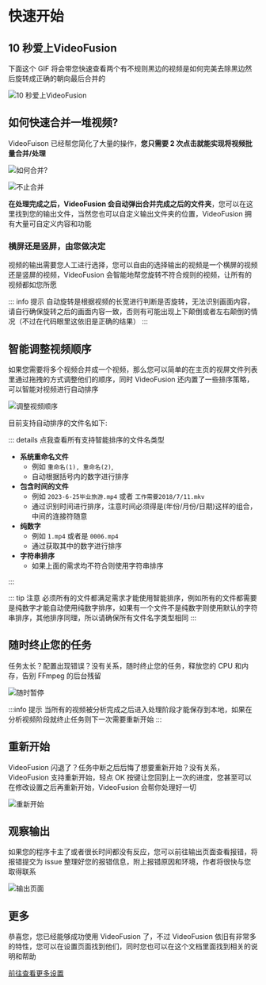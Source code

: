 # 快速开始

## 10 秒爱上VideoFusion

下面这个 GIF 将会带您快速查看两个有不规则黑边的视频是如何完美去除黑边然后旋转成正确的朝向最后合并的

![10 秒爱上VideoFusion](/demo.gif)

## 如何快速合并一堆视频?

VideoFuison 已经帮您简化了大量的操作，**您只需要 2 次点击就能实现将视频批量合并/处理**

![如何合并?](/快速合并视频向导图片_1.png)

![不止合并](/不止合并.jpg)

**在处理完成之后，VideoFusion 会自动弹出合并完成之后的文件夹**，您可以在这里找到您的输出文件，当然您也可以自定义输出文件夹的位置，VideoFusion 拥有大量可自定义内容和功能

### 横屏还是竖屏，由您做决定

视频的输出需要您人工进行选择，您可以自由的选择输出的视频是一个横屏的视频还是竖屏的视频，VideoFusion 会智能地帮您旋转不符合规则的视频，让所有的视频都如您所愿

::: info 提示
自动旋转是根据视频的长宽进行判断是否旋转，无法识别画面内容，请自行确保旋转之后的画面内容一致，否则有可能出现上下颠倒或者左右颠倒的情况（不过在代码眼里这依旧是正确的结果）
:::

## 智能调整视频顺序

如果您需要将多个视频合并成一个视频，那么您可以简单的在主页的视屏文件列表里通过拖拽的方式调整他们的顺序，同时 VideoFusion 还内置了一些排序策略，可以智能对视频进行自动排序

![调整视频顺序](/调整视频顺序.gif)

目前支持自动排序的文件名如下:

::: details 点我查看所有支持智能排序的文件名类型

- **系统重命名文件**
    - 例如 `重命名(1), 重命名(2)`, 
    - 自动根据括号内的数字进行排序 
- **包含时间的文件**
    - 例如 `2023-6-25毕业旅游.mp4` 或者 `工作需要2018/7/11.mkv`
    - 通过识别时间进行排序，注意时间必须得是(年份/月份/日期)这样的组合，中间的连接符随意
- **纯数字**
    - 例如 `1.mp4` 或者是 `0006.mp4`
    - 通过获取其中的数字进行排序
- **字符串排序**
    - 如果上面的需求均不符合则使用字符串排序

:::

::: tip 注意
必须所有的文件都满足需求才能使用智能排序，例如所有的文件都需要是纯数字才能自动使用纯数字排序，如果有一个文件不是纯数字则使用默认的字符串排序，其他排序同理，所以请确保所有文件名字类型相同
:::

## 随时终止您的任务

任务太长？配置出现错误？没有关系，随时终止您的任务，释放您的 CPU 和内存，告别 FFmpeg 的后台残留

![随时暂停](/随时暂停.gif)

:::info 提示
当所有的视频被分析完成之后进入处理阶段才能保存到本地，如果在分析视频阶段就终止任务则下一次需要重新开始
:::

## 重新开始

VideoFusion 闪退了？任务中断之后后悔了想要重新开始？没有关系，VideoFusion 支持重新开始，轻点 OK 按键让您回到上一次的进度，您甚至可以在修改设置之后再重新开始，VideoFusion 会帮你处理好一切

![重新开始](/重新开始.png)

## 观察输出

如果您的程序卡主了或者很长时间都没有反应，您可以前往输出页面查看报错，将报错提交为 issue 整理好您的报错信息，附上报错原因和环境，作者将很快与您取得联系

![输出页面](/输出页面.png)

## 更多

恭喜您，您已经能够成功使用 VideoFusion 了，不过 VideoFusion 依旧有非常多的特性，您可以在设置页面找到他们，同时您也可以在这个文档里面找到相关的说明和帮助

[前往查看更多设置](/normal_settings.md)